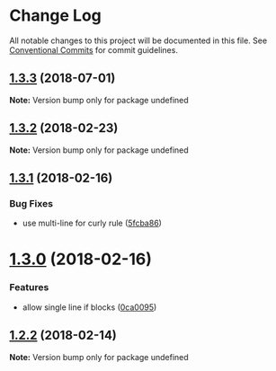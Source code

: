 # Change Log

All notable changes to this project will be documented in this file.
See [Conventional Commits](https://conventionalcommits.org) for commit guidelines.

<a name="1.3.3"></a>
## [1.3.3](https://github.com/wopian/eslint-config-wopian/compare/v1.3.2...v1.3.3) (2018-07-01)




**Note:** Version bump only for package undefined

<a name="1.3.2"></a>
## [1.3.2](https://github.com/wopian/eslint-config-wopian/compare/v1.3.1...v1.3.2) (2018-02-23)




**Note:** Version bump only for package undefined

<a name="1.3.1"></a>
## [1.3.1](https://github.com/wopian/eslint-config-wopian/compare/v1.3.0...v1.3.1) (2018-02-16)


### Bug Fixes

* use multi-line for curly rule ([5fcba86](https://github.com/wopian/eslint-config-wopian/commit/5fcba86))




<a name="1.3.0"></a>
# [1.3.0](https://github.com/wopian/eslint-config-wopian/compare/v1.2.2...v1.3.0) (2018-02-16)


### Features

* allow single line if blocks ([0ca0095](https://github.com/wopian/eslint-config-wopian/commit/0ca0095))




<a name="1.2.2"></a>
## [1.2.2](https://github.com/wopian/eslint-config-wopian/compare/v1.2.1...v1.2.2) (2018-02-14)




**Note:** Version bump only for package undefined
